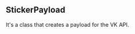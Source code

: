 <a name="module_StickerPayload"></a>

## StickerPayload
It's a class that creates a payload for the VK API.

